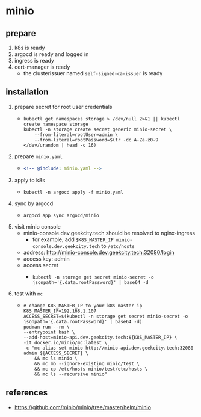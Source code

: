 # minio

## prepare

1. k8s is ready
2. argocd is ready and logged in
3. ingress is ready
4. cert-manager is ready
    * the clusterissuer named `self-signed-ca-issuer` is ready

## installation

1. prepare secret for root user credentials
    * ```shell
      kubectl get namespaces storage > /dev/null 2>&1 || kubectl create namespace storage
      kubectl -n storage create secret generic minio-secret \
          --from-literal=rootUser=admin \
          --from-literal=rootPassword=$(tr -dc A-Za-z0-9 </dev/urandom | head -c 16)
      ```
2. prepare `minio.yaml`
    * ```yaml
      <!-- @include: minio.yaml -->
      ```
3. apply to k8s
    * ```shell
      kubectl -n argocd apply -f minio.yaml
      ```
4. sync by argocd
    * ```shell
      argocd app sync argocd/minio
      ```
5. visit minio console
    * minio-console.dev.geekcity.tech should be resolved to nginx-ingress
        + for example, add `$K8S_MASTER_IP minio-console.dev.geekcity.tech` to `/etc/hosts`
    * address: http://minio-console.dev.geekcity.tech:32080/login
    * access key: admin
    * access secret
        + ```shell
          kubectl -n storage get secret minio-secret -o jsonpath='{.data.rootPassword}' | base64 -d
          ```
6. test with `mc`
    * ```shell
      # change K8S_MASTER_IP to your k8s master ip
      K8S_MASTER_IP=192.168.1.107
      ACCESS_SECRET=$(kubectl -n storage get secret minio-secret -o jsonpath='{.data.rootPassword}' | base64 -d)
      podman run --rm \
      --entrypoint bash \
      --add-host=minio-api.dev.geekcity.tech:${K8S_MASTER_IP} \
      -it docker.io/minio/mc:latest \
      -c "mc alias set minio http://minio-api.dev.geekcity.tech:32080 admin ${ACCESS_SECRET} \
          && mc ls minio \
          && mc mb --ignore-existing minio/test \
          && mc cp /etc/hosts minio/test/etc/hosts \
          && mc ls --recursive minio"
      ```

## references
* https://github.com/minio/minio/tree/master/helm/minio